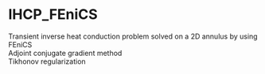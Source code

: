 # IHCP_FEniCS
Transient inverse heat conduction problem solved on a 2D annulus by using FEniCS  
Adjoint conjugate gradient method  
Tikhonov regularization
